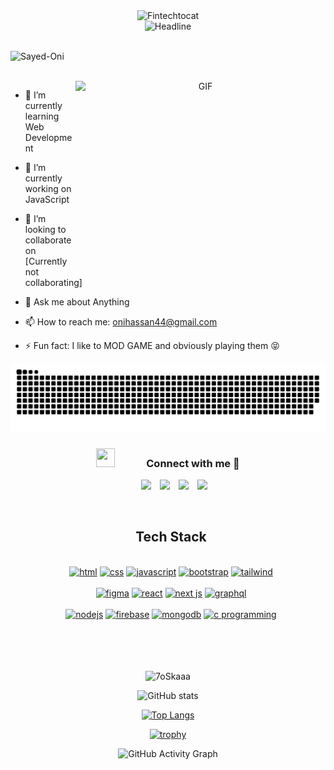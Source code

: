 <div align=center>
        <img src="https://octodex.github.com/images/Fintechtocat.png" alt="Fintechtocat" height="200">
</div>
<div align=center>
        <img src="https://readme-typing-svg.herokuapp.com?font=Lobster&size=32&color=F70499&center=true&vCenter=true&width=600&lines=Hi+there+I'm+Oni+%F0%9F%91%8B;Web+Developer;Front-End+Programer;Problem+Solver;Open-Source+Enthusiast" alt="Headline" />
</div>
<br/>

<p align="left"> <img src="https://komarev.com/ghpvc/?username=Sayed-Oni&label=Profile%20views&color=FF0049&style=for-the-badge" alt="Sayed-Oni" /> </p>
<br/>
<a target="_blank" align="center">
  <img align="right" top="500" height="300" width="400" alt="GIF" src="https://media.giphy.com/media/SWoSkN6DxTszqIKEqv/giphy.gif">
</a>

<div style="text-align: start;">

- 🌱  I’m currently learning Web Development
	
- 🔭 I’m currently working on JavaScript

- 👯 I’m looking to collaborate on [Currently not collaborating] 

- 💬 Ask me about Anything 

- 📫 How to reach me: onihassan44@gmail.com 

- ⚡ Fun fact: I like to MOD GAME and obviously playing them 😝 

<!-- - 🤝 I’m available for freelancing. -->

<!-- - 📄 Know about my experiences <a href="" target="blank">Resume</a> -->
</div>

<div align="center">
  <a href="">
  <img  src="https://github.com/1999AZZAR/1999AZZAR/blob/main/resources/img/grid-snake.svg"
       alt="snake" /></a>
</div>

<h3 align="center" > <img src="https://media.giphy.com/media/iY8CRBdQXODJSCERIr/giphy.gif" width="30" height="30" style="margin-right: 50px;">Connect with me 🤝 </h3>

<p align="center">

 <div align="center"  class="icons-social" style="margin-left: 10px;">
	 <a style="margin-left: 10px;" target="_blank" href="(https://github.com/Sayed-Oni)">
		<img src="https://img.icons8.com/doodle/40/000000/github--v1.png"></a>
        <a style="margin-left: 10px;"  target="_blank" href="https://www.linkedin.com/in/www.linkedin.com/in/sayed-oni/">
			<img src="https://img.icons8.com/doodle/40/000000/linkedin--v2.png"></a>
	 <a style="margin-left: 10px;" target="_blank" href="https://stackoverflow.com/users/https://stackoverflow.com/users/15689358/noxx">
				<img src="https://img.icons8.com/external-tal-revivo-color-tal-revivo/40/000000/external-stack-overflow-is-a-question-and-answer-site-for-professional-logo-color-tal-revivo.png"></a>
	  <a style="margin-left: 10px;" target="_blank" href="(https://www.reddit.com/user/https://www.reddit.com/user/SayedOni)">
		<img src="https://img.icons8.com/doodle/48/000000/reddit--v4.png"></a>
<!-- 	   <a style="margin-left: 10px;" target="_blank" href="">
					<img src="https://img.icons8.com/external-sketchy-juicy-fish/0.6x/external-blog-online-services-sketchy-sketchy-juicy-fish.png"></a> -->
<!--         <a style="margin-left: 10px;" target="_blank" href="">
			<img src="https://img.icons8.com/doodle/40/000000/instagram-new--v2.png"></a> -->
<!-- 		<a style="margin-left: 10px;" target="_blank" href="">
			<img src="https://img.icons8.com/doodle/40/000000/twitter-squared--v2.png" ></a> -->
<!-- 		<a style="margin-left: 10px;" target="_blank" href="">
				<img src="https://img.icons8.com/doodle/40/000000/youtube--v2.png" ></a> -->

</p> 


<br/>

<!-- <p align="left"> <a href="" target="blank"><img src="https://img.shields.io/twitter/follow/100rabhcsmc?logo=twitter&style=for-the-badge" alt="100rabhcsmc" /></a> </p> -->

## Tech Stack

<br />
<a margin="10" href="https://developer.mozilla.org/en-US/docs/Web/HTML" target="_blank"><img margin="10px" height="40" src="https://github.com/abdoachhoubi/abdoachhoubi/blob/main/svgs/html.svg" alt="html"></a>
<a margin="10" href="https://developer.mozilla.org/en-US/docs/Web/CSS" target="_blank"><img margin="10px" height="40" src="https://github.com/abdoachhoubi/abdoachhoubi/blob/main/svgs/css.svg" alt="css"></a>
<a margin="10" href="https://developer.mozilla.org/en-US/docs/Web/JavaScript" target="_blank"><img margin="10px" height="40" src="https://github.com/abdoachhoubi/abdoachhoubi/blob/main/svgs/javascript.svg" alt="javascript"></a>
<a margin="10" href="https://getbootstrap.com" target="_blank"><img margin="10px" height="40" src="https://github.com/abdoachhoubi/abdoachhoubi/blob/main/svgs/bootstrap.svg" alt="bootstrap"></a>
<a margin="10" href="https://tailwindcss.com" target="_blank"><img margin="10px" height="40" src="https://github.com/abdoachhoubi/abdoachhoubi/blob/main/svgs/tailwind.svg" alt="tailwind"></a>
<!-- <a margin="10" href="https://sass-lang.com" target="_blank"><img margin="10px" height="40" src="https://github.com/abdoachhoubi/abdoachhoubi/blob/main/svgs/sass.svg" alt="sass"></a> -->
<br />
<br />
<!-- <a margin="10" href="https://mui.com" target="_blank"><img margin="10px" height="40" src="https://github.com/abdoachhoubi/abdoachhoubi/blob/main/svgs/materialui.svg" alt="material ui"></a> -->
<a margin="10" href="https://figma.com" target="_blank"><img margin="10px" height="40" src="https://github.com/abdoachhoubi/abdoachhoubi/blob/main/svgs/figma.svg" alt="figma"></a>
<a margin="10" href="https://reactjs.org" target="_blank"><img margin="10px" height="40" src="https://github.com/abdoachhoubi/abdoachhoubi/blob/main/svgs/react.svg" alt="react"></a>
<a margin="10" href="https://nextjs.org" target="_blank"><img margin="10px" height="40" src="https://github.com/abdoachhoubi/abdoachhoubi/blob/main/svgs/nextjs.svg" alt="next js"></a>
<!-- <a margin="10" href="https://svelte.dev" target="_blank"><img margin="10px" height="40" src="https://github.com/abdoachhoubi/abdoachhoubi/blob/main/svgs/svelte.svg" alt="svelte"></a> -->
<a margin="10" href="https://graphql.org" target="_blank"><img margin="10px" height="40" src="https://github.com/abdoachhoubi/abdoachhoubi/blob/main/svgs/graphql.svg" alt="graphql"></a>
<br />
<br />
<!-- <a margin="10" href="https://graphcms.com" target="_blank"><img margin="10px" height="40" src="https://github.com/abdoachhoubi/abdoachhoubi/blob/main/svgs/graphcms.svg" alt="graphcms"></a> -->
<a margin="10" href="https://nodejs.org" target="_blank"><img margin="10px" height="40" src="https://github.com/abdoachhoubi/abdoachhoubi/blob/main/svgs/nodejs.svg" alt="nodejs"></a>
<a margin="10" href="https://firebase.google.com" target="_blank"><img margin="10px" height="40" src="https://github.com/abdoachhoubi/abdoachhoubi/blob/main/svgs/firebase.svg" alt="firebase"></a>
<a margin="10" href="https://mongodb.com" target="_blank"><img margin="10px" height="40" src="https://github.com/abdoachhoubi/abdoachhoubi/blob/main/svgs/mongodb.svg" alt="mongodb"></a>
<a margin="10" href="https://devdocs.io/c/" target="_blank"><img margin="10px" height="40" src="https://github.com/abdoachhoubi/abdoachhoubi/blob/main/svgs/c.svg" alt="c programming"></a>
<!-- <a margin="10" href="https://www.ruby-lang.org" target="_blank"><img margin="10px" height="40" src="https://github.com/abdoachhoubi/abdoachhoubi/blob/main/svgs/ruby.svg" alt="ruby"></a> -->
<!-- <a margin="10" href="https://www.jetbrains.com/youtrack/" target="_blank"><img margin="10px" height="40" src="https://github.com/abdoachhoubi/abdoachhoubi/blob/main/svgs/yourtrack.svg" alt="yourtrack"></a> -->
<br />
<br />
<!-- <a margin="10" href="https://sanity.io" target="_blank"><img margin="10px" height="40" src="https://github.com/abdoachhoubi/abdoachhoubi/blob/main/svgs/sanity.svg" alt="sanity"></a> -->
<!-- <a margin="10" href="https://rubyonrails.org" target="_blank"><img margin="10px" height="40" src="https://github.com/abdoachhoubi/abdoachhoubi/blob/main/svgs/rails.svg" alt="ruby on rails"></a> -->
<!-- <a margin="10" href="https://expressjs.com" target="_blank"><img margin="10px" height="40" src="https://github.com/abdoachhoubi/abdoachhoubi/blob/main/svgs/express.svg" alt="express"></a> -->
</div>
<br />
<br />

<div align="center">
<br />

<p align="center">
	<img src="https://github-readme-streak-stats.herokuapp.com/?user=Sayed-Oni&theme=algolia" alt="7oSkaaa" />
</p>	


![GitHub stats](https://github-readme-stats.vercel.app/api?username=Sayed-Oni&show_icons=true) 

[![Top Langs](https://github-readme-stats.vercel.app/api/top-langs/?username=Sayed-Oni)](https://github.com/anuraghazra/github-readme-stats)

[![trophy](https://github-profile-trophy.vercel.app/?username=Sayed-Oni)](https://github.com/ryo-ma/github-profile-trophy)

![GitHub Activity Graph](https://activity-graph.herokuapp.com/graph?username=Sayed-Oni)  


